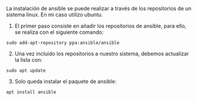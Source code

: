La instalación de ansible se puede realizar a través de los repositorios de un sistema linux.
En mi caso utilizo ubuntu.

1. El primer paso consiste en añadir los repositorios de ansible, para ello, se realiza con el siguiente comando:

``sudo add-apt-repository ppa:ansible/ansible``

2. Una vez incluido los repositorios a nuestro sistema, debemos actualizar la lista con:

``sudo apt update``

3. Solo queda instalar el paquete de ansible:

``apt install ansible``
